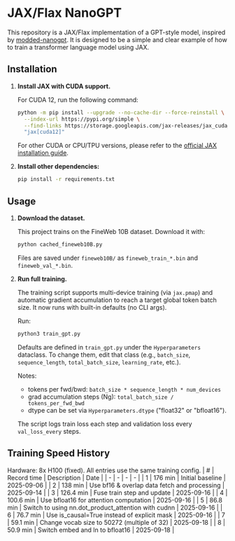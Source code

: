 # JAX/Flax NanoGPT

This repository is a JAX/Flax implementation of a GPT-style model, inspired by [modded-nanogpt](https://github.com/KellerJordan/modded-nanogpt). It is designed to be a simple and clear example of how to train a transformer language model using JAX.

## Installation

1.  **Install JAX with CUDA support.**

    For CUDA 12, run the following command:

    ```bash
    python -m pip install --upgrade --no-cache-dir --force-reinstall \
      --index-url https://pypi.org/simple \
      --find-links https://storage.googleapis.com/jax-releases/jax_cuda_releases.html \
      "jax[cuda12]"
    ```

    For other CUDA or CPU/TPU versions, please refer to the [official JAX installation guide](https://github.com/google/jax#installation).

2.  **Install other dependencies:**

    ```bash
    pip install -r requirements.txt
    ```

## Usage

1.  **Download the dataset.**

    This project trains on the FineWeb 10B dataset. Download it with:

    ```bash
    python cached_fineweb10B.py
    ```

    Files are saved under `fineweb10B/` as `fineweb_train_*.bin` and `fineweb_val_*.bin`.

2.  **Run full training.**

    The training script supports multi-device training (via `jax.pmap`) and automatic gradient accumulation to reach a target global token batch size. It now runs with built-in defaults (no CLI args).

    Run:

    ```bash
    python3 train_gpt.py
    ```

    Defaults are defined in `train_gpt.py` under the `Hyperparameters` dataclass. To change them, edit that class (e.g., `batch_size`, `sequence_length`, `total_batch_size`, `learning_rate`, etc.).

    Notes:

    - tokens per fwd/bwd: `batch_size * sequence_length * num_devices`
    - grad accumulation steps (Ng): `total_batch_size / tokens_per_fwd_bwd`
    - dtype can be set via `Hyperparameters.dtype` ("float32" or "bfloat16").

    The script logs train loss each step and validation loss every `val_loss_every` steps.

## Training Speed History

Hardware: 8x H100 (fixed). All entries use the same training config.
| # | Record time | Description | Date |
| - | - | - | - |
| 1 | 176 min | Initial baseline | 2025-09-06 |
| 2 | 138 min | Use bf16 & overlap data fetch and processing | 2025-09-14 |
| 3 | 126.4 min | Fuse train step and update | 2025-09-16 |
| 4 | 100.6 min | Use bfloat16 for attention computation | 2025-09-16 |
| 5 | 86.8 min | Switch to using nn.dot_product_attention with cudnn | 2025-09-16 |
| 6 | 76.7 min | Use is_causal=True instead of explicit mask | 2025-09-16 |
| 7 | 59.1 min | Change vocab size to 50272 (multiple of 32) | 2025-09-18 |
| 8 | 50.9 min | Switch embed and ln to bfloat16 | 2025-09-18 |
